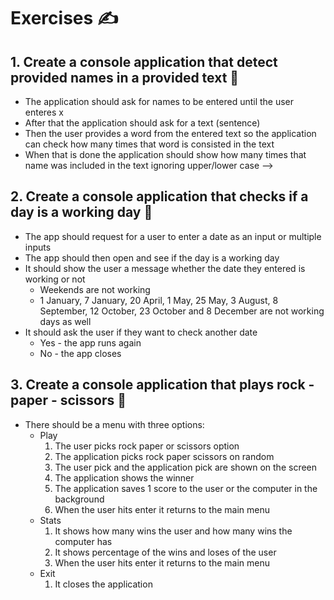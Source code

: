 # Exercises ✍
## 1. Create a console application that detect provided names in a provided text 🔹
* The application should ask for names to be entered until the user enteres x
* After that the application should ask for a text (sentence)
* Then the user provides a word from the entered text so the application can check how many times that word is consisted in the text
* When that is done the application should show how many times that name was included in the text ignoring upper/lower case -->
## 2. Create a console application that checks if a day is a working day 🔹
* The app should request for a user to enter a date as an input or multiple inputs
* The app should then open and see if the day is a working day
* It should show the user a message whether the date they entered is working or not
  * Weekends are not working
  * 1 January, 7 January, 20 April, 1 May, 25 May, 3 August, 8 September, 12 October, 23 October and 8 December are not working days as well
* It should ask the user if they want to check another date
  * Yes - the app runs again
  * No - the app closes
## 3. Create a console application that plays rock - paper - scissors 🔹
* There should be a menu with three options:
  * Play
    1. The user picks rock paper or scissors option
    2. The application picks rock paper scissors on random
    3. The user pick and the application pick are shown on the screen
    4. The application shows the winner
    5. The application saves 1 score to the user or the computer in the background
    6. When the user hits enter it returns to the main menu
  * Stats
    1. It shows how many wins the user and how many wins the computer has
    2. It shows percentage of the wins and loses of the user
    3. When the user hits enter it returns to the main menu
  * Exit
    1. It closes the application